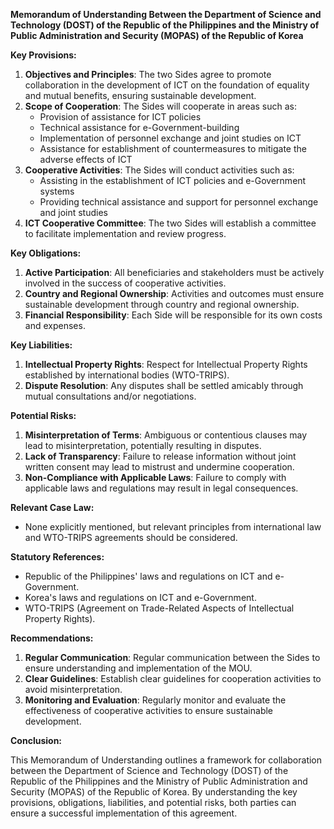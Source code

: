 **Memorandum of Understanding Between the Department of Science and Technology (DOST) of the Republic of the Philippines and the Ministry of Public Administration and Security (MOPAS) of the Republic of Korea**

**Key Provisions:**

1. **Objectives and Principles**: The two Sides agree to promote collaboration in the development of ICT on the foundation of equality and mutual benefits, ensuring sustainable development.
2. **Scope of Cooperation**: The Sides will cooperate in areas such as:
	* Provision of assistance for ICT policies
	* Technical assistance for e-Government-building
	* Implementation of personnel exchange and joint studies on ICT
	* Assistance for establishment of countermeasures to mitigate the adverse effects of ICT
3. **Cooperative Activities**: The Sides will conduct activities such as:
	* Assisting in the establishment of ICT policies and e-Government systems
	* Providing technical assistance and support for personnel exchange and joint studies
4. **ICT Cooperative Committee**: The two Sides will establish a committee to facilitate implementation and review progress.

**Key Obligations:**

1. **Active Participation**: All beneficiaries and stakeholders must be actively involved in the success of cooperative activities.
2. **Country and Regional Ownership**: Activities and outcomes must ensure sustainable development through country and regional ownership.
3. **Financial Responsibility**: Each Side will be responsible for its own costs and expenses.

**Key Liabilities:**

1. **Intellectual Property Rights**: Respect for Intellectual Property Rights established by international bodies (WTO-TRIPS).
2. **Dispute Resolution**: Any disputes shall be settled amicably through mutual consultations and/or negotiations.

**Potential Risks:**

1. **Misinterpretation of Terms**: Ambiguous or contentious clauses may lead to misinterpretation, potentially resulting in disputes.
2. **Lack of Transparency**: Failure to release information without joint written consent may lead to mistrust and undermine cooperation.
3. **Non-Compliance with Applicable Laws**: Failure to comply with applicable laws and regulations may result in legal consequences.

**Relevant Case Law:**

* None explicitly mentioned, but relevant principles from international law and WTO-TRIPS agreements should be considered.

**Statutory References:**

* Republic of the Philippines' laws and regulations on ICT and e-Government.
* Korea's laws and regulations on ICT and e-Government.
* WTO-TRIPS (Agreement on Trade-Related Aspects of Intellectual Property Rights).

**Recommendations:**

1. **Regular Communication**: Regular communication between the Sides to ensure understanding and implementation of the MOU.
2. **Clear Guidelines**: Establish clear guidelines for cooperation activities to avoid misinterpretation.
3. **Monitoring and Evaluation**: Regularly monitor and evaluate the effectiveness of cooperative activities to ensure sustainable development.

**Conclusion:**

This Memorandum of Understanding outlines a framework for collaboration between the Department of Science and Technology (DOST) of the Republic of the Philippines and the Ministry of Public Administration and Security (MOPAS) of the Republic of Korea. By understanding the key provisions, obligations, liabilities, and potential risks, both parties can ensure a successful implementation of this agreement.